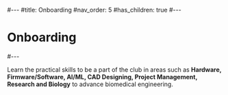 #---
#title: Onboarding
#nav_order: 5
#has_children: true
#---

# **Onboarding**
#---

Learn the practical skills to be a part of the club in areas such as **Hardware, Firmware/Software, AI/ML, CAD Designing, Project Management, Research and Biology** to advance biomedical engineering.
